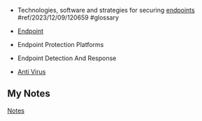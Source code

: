 - Technologies, software and strategies for securing [endpoints](endpoint.md) #ref/2023/12/09/120659 #glossary 

- [Endpoint](endpoint.md)
- Endpoint Protection Platforms
- Endpoint Detection And Response
- [Anti Virus](anti-virus.md)
## My Notes
[Notes](mynotes/endpoint-security-notes.md)
